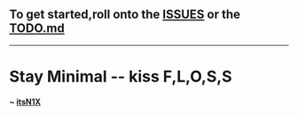 
## To get started,roll onto the [ISSUES](https://github.com/itsN1X/gtk-online-life-1.2.0/issues) or the [TODO.md](/TODO.md)

---

# Stay Minimal -- kiss F,L,O,S,S
#### ~ [itsN1X](/@itsn1x)
